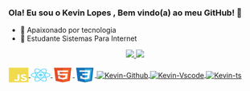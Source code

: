 ### Ola! Eu sou o Kevin Lopes , Bem vindo(a) ao meu GitHub! 👋


- 🔭 Apaixonado por tecnologia
- 🌱 Estudante Sistemas Para Internet 
<div align="center">
  <a href="https://github.com/Kevinlps">
  <img height="180em" src="https://github-readme-stats.vercel.app/api?username=Kevinlps&show_icons=true&theme=cobalt&include_all_commits=true&count_private=true"/>
  <img height="190em" src="https://github-readme-stats.vercel.app/api/top-langs/?username=Kevinlps&layout=compact&langs_count=7&theme=cobalt"/>
</div>
 
<div style="display: inline_block" ><br>
  <img align="center" alt="Kevin-Js" height="30" width="40" src="https://raw.githubusercontent.com/devicons/devicon/master/icons/javascript/javascript-plain.svg">
  <img align="center" alt="Kevin-React" height="30" width="40" src="https://raw.githubusercontent.com/devicons/devicon/master/icons/react/react-original.svg">
  <img align="center" alt="Kevin-HTML" height="30" width="40" src="https://raw.githubusercontent.com/devicons/devicon/master/icons/html5/html5-original.svg">
  <img align="center" alt="Kevin-CSS" height="30" width="40" src="https://raw.githubusercontent.com/devicons/devicon/master/icons/css3/css3-original.svg"> 
  <img align="center" alt="Kevin-Github" height="30" width="40" src="https://cdn.jsdelivr.net/gh/devicons/devicon/icons/github/github-original.svg" />
  <img align="center" alt="Kevin-Vscode" height="30" width="40" src="https://cdn.jsdelivr.net/gh/devicons/devicon/icons/vscode/vscode-original.svg" />
  <img align="center" alt="Kevin-ts" height="30" width="40" src="https://cdn.jsdelivr.net/gh/devicons/devicon/icons/typescript/typescript-original.svg" />
  </div>
  
##


